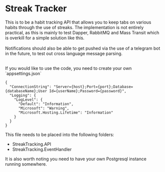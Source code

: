 # Streak Tracker
This is to be a habit tracking API that allows you to keep tabs on various habits through the use of streaks. The implementation is not entirely practical, as this is mainly to test Dapper, RabbitMQ and Mass Transit which is overkill for a simple solution like this.
<br/>
<br/>
Notifications should also be able to get pushed via the use of a telegram bot in the future, to test out cross language message parsing.

<br/>
If you would like to use the code, you need to create your own `appsettings.json` 
  


```
{
  "ConnectionString": "Server={host};Port={port};Database={databaseName};User Id={userName};Password={password}",
  "Logging": {
    "LogLevel": {
      "Default": "Information",
      "Microsoft": "Warning",
      "Microsoft.Hosting.Lifetime": "Information"
    }
  }
}
```

This file needs to be placed into the following folders:
 - StreakTracking.API
 - StreakTracking.EventHandler

It is also worth noting you need to have your own Postgresql instance running somewhere.

